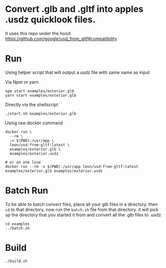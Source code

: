 # Convert .glb and .gltf into apples .usdz quicklook files.

It uses this repo under the hood.
https://github.com/google/usd_from_gltf#compatibility

# Run

Using helper script that will output a usdz file with same name as input

Via Npm or yarn

```
npm start examples/exterior.glb
yarn start examples/exterior.glb
```

Directly via the shellscript

```
./start.sh examples/exterior.glb
```

Using raw docker command

```
docker run \
  --rm \
  -v $(PWD):/usr/app \
  leon/usd-from-gltf:latest \
  examples/exterior.glb \
  examples/exterior.usdz

# or on one line
docker run --rm -v $(PWD):/usr/app leon/usd-from-gltf:latest examples/exterior.glb examples/exterior.usdz
```

# Batch Run

To be able to batch convert files, place all your glb files in a directory.
then `cd` to that directory,
now run the `batch.sh` file from that directory.
it will pick up the directory that you started it from and convert all the .glb files to .usdz

```
cd examples
../batch.sh
```

# Build

```
./build.sh
```
